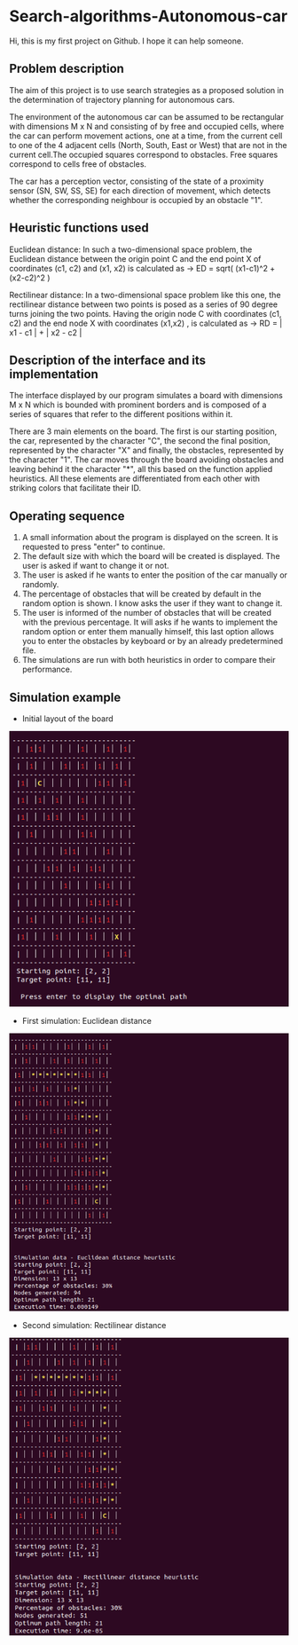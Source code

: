 # Search-algorithms-Autonomous-car

Hi, this is my first project on Github. I hope it can help someone.


## Problem description
The aim of this project is to use search strategies as a proposed solution in the determination of trajectory planning for autonomous cars.

The environment of the autonomous car can be assumed to be rectangular with dimensions M x N and consisting of by free and occupied cells, where the car can perform movement actions, one at a time, from the current cell to one of the 4 adjacent cells (North, South, East or West) that are not in the current cell.The occupied squares correspond to obstacles. Free squares correspond to cells free of obstacles.

The car has a perception vector, consisting of the state of a proximity sensor (SN, SW, SS, SE) for each direction of movement, which detects whether the corresponding neighbour is occupied by an obstacle "1".


## Heuristic functions used
Euclidean distance: In such a two-dimensional space problem, the Euclidean distance between the origin point C and the end point X of coordinates (c1, c2) and (x1, x2) is calculated as -> ED = sqrt( (x1-c1)^2 + (x2-c2)^2 )

Rectilinear distance: In a two-dimensional space problem like this one, the rectilinear distance between two points is posed as a series of 90 degree turns joining the two points. Having the origin node C with coordinates (c1, c2) and the end node X with coordinates (x1,x2) , is calculated as -> RD = | x1 - c1 | + | x2 - c2 |

## Description of the interface and its implementation
The interface displayed by our program simulates a board with dimensions M x N which is bounded with prominent borders and is composed of a series of squares that refer to the different positions within it.

There are 3 main elements on the board. The first is our starting position, the car, represented by the character "C", the second the final position, represented by the character "X" and finally, the obstacles, represented by the character "1". The car moves through the board avoiding obstacles and leaving behind it the character "*", all this based on the function applied heuristics. All these elements are differentiated from each other with striking colors that facilitate their
ID.

## Operating sequence
1) A small information about the program is displayed on the screen. It is requested to press "enter" to continue.
2) The default size with which the board will be created is displayed. The user is asked if want to change it or not.
3) The user is asked if he wants to enter the position of the car manually or randomly.
4) The percentage of obstacles that will be created by default in the random option is shown. I know asks the user if they want to change it.
5) The user is informed of the number of obstacles that will be created with the previous percentage. It will asks if he wants to implement the random option or enter them manually himself, this last option allows you to enter the obstacles by keyboard or by an already predetermined file.
6) The simulations are run with both heuristics in order to compare their performance.

## Simulation example

- Initial layout of the board

![alt text](simulation_example/e1.png)

- First simulation: Euclidean distance

![alt text](simulation_example/e2.png)

- Second simulation: Rectilinear distance

![alt text](simulation_example/e3.png)





